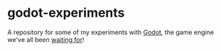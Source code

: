# godot-experiments

A repository for some of my experiments with [Godot](https://godotengine.org), the game engine we've all been [waiting for](https://en.wikipedia.org/wiki/Waiting_for_Godot)!
